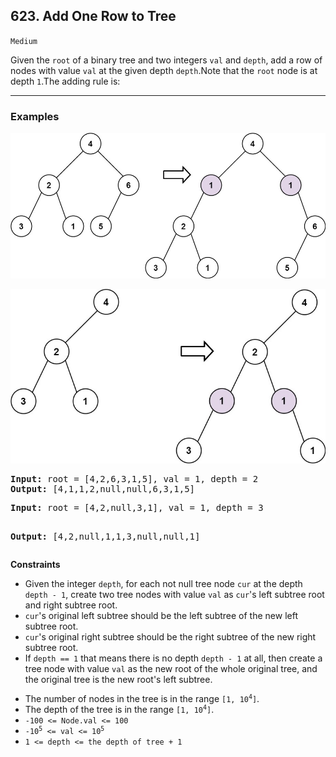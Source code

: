 
## 623. Add One Row to Tree     

`Medium`

Given the <code>root</code> of a binary tree and two integers <code>val</code> and <code>depth</code>, add a row of nodes with value <code>val</code> at the given depth <code>depth</code>.Note that the <code>root</code> node is at depth <code>1</code>.The adding rule is:

---

### Examples


![](addrow-tree.jpg)

![](add2-tree.jpg)
<pre><strong>Input:</strong> root = [4,2,6,3,1,5], val = 1, depth = 2
<strong>Output:</strong> [4,1,1,2,null,null,6,3,1,5]
</pre><pre><strong>Input:</strong> root = [4,2,null,3,1], val = 1, depth = 3
<strong>Output:</strong> [4,2,null,1,1,3,null,null,1]
</pre>

**Constraints**

<ul>
<li>Given the integer <code>depth</code>, for each not null tree node <code>cur</code> at the depth <code>depth - 1</code>, create two tree nodes with value <code>val</code> as <code>cur</code>'s left subtree root and right subtree root.</li>
<li><code>cur</code>'s original left subtree should be the left subtree of the new left subtree root.</li>
<li><code>cur</code>'s original right subtree should be the right subtree of the new right subtree root.</li>
<li>If <code>depth == 1</code> that means there is no depth <code>depth - 1</code> at all, then create a tree node with value <code>val</code> as the new root of the whole original tree, and the original tree is the new root's left subtree.</li>
</ul><ul>
<li>The number of nodes in the tree is in the range <code>[1, 10<sup>4</sup>]</code>.</li>
<li>The depth of the tree is in the range <code>[1, 10<sup>4</sup>]</code>.</li>
<li><code>-100 &lt;= Node.val &lt;= 100</code></li>
<li><code>-10<sup>5</sup> &lt;= val &lt;= 10<sup>5</sup></code></li>
<li><code>1 &lt;= depth &lt;= the depth of tree + 1</code></li>
</ul>

